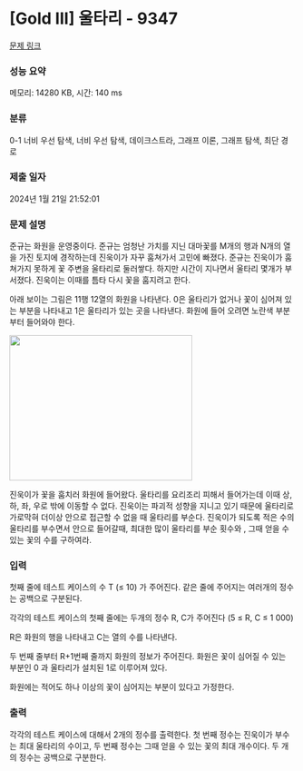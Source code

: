 # [Gold III] 울타리 - 9347 

[문제 링크](https://www.acmicpc.net/problem/9347) 

### 성능 요약

메모리: 14280 KB, 시간: 140 ms

### 분류

0-1 너비 우선 탐색, 너비 우선 탐색, 데이크스트라, 그래프 이론, 그래프 탐색, 최단 경로

### 제출 일자

2024년 1월 21일 21:52:01

### 문제 설명

<p>준규는 화원을 운영중이다. 준규는 엄청난 가치를 지닌 대마꽃를 M개의 행과 N개의 열을 가진 토지에 경작하는데 진욱이가 자꾸 훔쳐가서 고민에 빠졌다. 준규는 진욱이가 훔쳐가지 못하게 꽃 주변을 울타리로 둘러쌓다. 하지만 시간이 지나면서 울타리 몇개가 부서졌다. 진욱이는 이때를 틈타 다시 꽃을 훔지려고 한다.</p>

<p>아래 보이는 그림은 11행 12열의 화원을 나타낸다. 0은 울타리가 없거나 꽃이 심어져 있는 부분을 나타내고 1은 울타리가 있는 곳을 나타낸다. 화원에 들어 오려면 노란색 부분부터 들어와야 한다.</p>

<p><img alt="" src="https://www.acmicpc.net/upload/images/fence%281%29.png" style="height:256px; width:322px"></p>

<p>진욱이가 꽃을 훔치러 화원에 들어왔다. 울타리를 요리조리 피해서 들어가는데 이때 상, 하, 좌, 우로 밖에 이동할 수 없다. 진욱이는 파괴적 성향을 지니고 있기 때문에 울타리로 가로막혀 더이상 안으로 접근할 수 없을 때 울타리를 부순다.  진욱이가 되도록 적은 수의 울타리를 부수면서 안으로 들어갈때, 최대한 많이 울타리를 부순 횟수와 , 그때 얻을 수 있는 꽃의 수를 구하여라.</p>

### 입력 

 <p>첫째 줄에 테스트 케이스의 수 T (≤ 10) 가 주어진다. 같은 줄에 주어지는 여러개의 정수는 공백으로 구분된다.</p>

<p>각각의 테스트 케이스의 첫째 줄에는 두개의 정수 R, C가 주어진다 (5 ≤ R, C ≤ 1 000)</p>

<p>R은 화원의 행을 나타내고 C는 열의 수를 나타낸다.</p>

<p>두 번째 줄부터 R+1번째 줄까지 화원의 정보가 주어진다. 화원은 꽃이 심어질 수 있는 부분인 0 과 울타리가 설치된 1로 이루어져 있다.</p>

<p>화원에는 적어도 하나 이상의 꽃이 심어지는 부분이 있다고 가정한다.</p>

### 출력 

 <p>각각의 테스트 케이스에 대해서 2개의 정수를 출력한다. 첫 번째 정수는 진욱이가 부수는 최대 울타리의 수이고, 두 번째 정수는 그때 얻을 수 있는 꽃의 최대 개수이다. 두 개의 정수는 공백으로 구분한다.</p>


